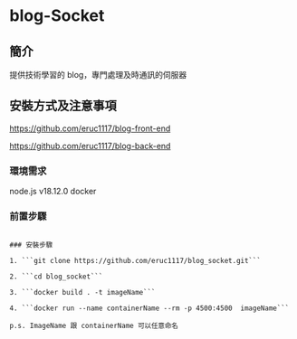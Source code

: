 # blog-Socket

## 簡介

提供技術學習的 blog，專門處理及時通訊的伺服器

## 安裝方式及注意事項

<https://github.com/eruc1117/blog-front-end>

<https://github.com/eruc1117/blog-back-end>

### 環境需求

node.js v18.12.0
docker

### 前置步驟
```

### 安裝步驟

1. ```git clone https://github.com/eruc1117/blog_socket.git```

2. ```cd blog_socket```

3. ```docker build . -t imageName```

4. ```docker run --name containerName --rm -p 4500:4500  imageName```

p.s. ImageName 跟 containerName 可以任意命名
